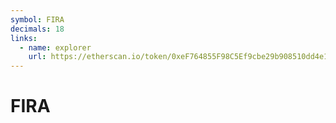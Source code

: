 ```yaml
---
symbol: FIRA
decimals: 18
links:
  - name: explorer
    url: https://etherscan.io/token/0xeF764855F98C5Ef9cbe29b908510dd4e101616d1
---
```


# FIRA

